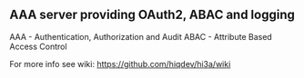 AAA server providing OAuth2, ABAC and logging
---------------------------------------------

AAA - Authentication, Authorization and Audit
ABAC - Attribute Based Access Control

For more info see wiki:
https://github.com/hiqdev/hi3a/wiki

